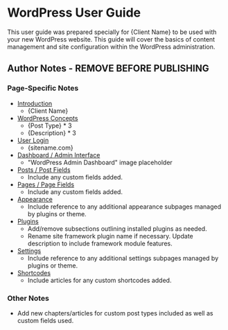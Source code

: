 # WordPress User Guide

This user guide was prepared specially for {Client Name} to be used with your new WordPress website. This guide will cover the basics of content management and site configuration within the WordPress administration.


## Author Notes - **REMOVE BEFORE PUBLISHING**

### Page-Specific Notes

* [Introduction](README.md)
    * {Client Name}
* [WordPress Concepts](wordpress_concepts.md)
    * {Post Type} * 3
    * {Description} * 3
* [User Login](user_login.md)
    * {sitename.com}
* [Dashboard / Admin Interface](admin_interface.md)
    * "WordPress Admin Dashboard" image placeholder
* [Posts / Post Fields](post_fields.md)
    * Include any custom fields added.
* [Pages / Page Fields](page_fields.md)
    * Include any custom fields added.
* [Appearance](appearange.md)
    * Include reference to any additional appearance subpages managed by plugins or theme.
* [Plugins](plugins.md)
    * Add/remove subsections outlining installed plugins as needed.
    * Rename site framework plugin name if necessary. Update description to include framework module features.
* [Settings](settings.md)
    * Include reference to any additional settings subpages managed by plugins or theme.
* [Shortcodes](shortcodes.md)
    * Include articles for any custom shortcodes added.

### Other Notes

* Add new chapters/articles for custom post types included as well as custom fields used.